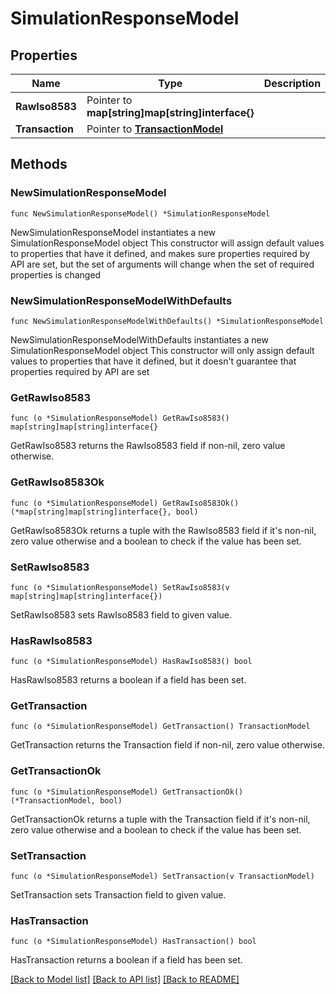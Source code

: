 # SimulationResponseModel

## Properties

Name | Type | Description | Notes
------------ | ------------- | ------------- | -------------
**RawIso8583** | Pointer to **map[string]map[string]interface{}** |  | [optional] [readonly] 
**Transaction** | Pointer to [**TransactionModel**](TransactionModel.md) |  | [optional] 

## Methods

### NewSimulationResponseModel

`func NewSimulationResponseModel() *SimulationResponseModel`

NewSimulationResponseModel instantiates a new SimulationResponseModel object
This constructor will assign default values to properties that have it defined,
and makes sure properties required by API are set, but the set of arguments
will change when the set of required properties is changed

### NewSimulationResponseModelWithDefaults

`func NewSimulationResponseModelWithDefaults() *SimulationResponseModel`

NewSimulationResponseModelWithDefaults instantiates a new SimulationResponseModel object
This constructor will only assign default values to properties that have it defined,
but it doesn't guarantee that properties required by API are set

### GetRawIso8583

`func (o *SimulationResponseModel) GetRawIso8583() map[string]map[string]interface{}`

GetRawIso8583 returns the RawIso8583 field if non-nil, zero value otherwise.

### GetRawIso8583Ok

`func (o *SimulationResponseModel) GetRawIso8583Ok() (*map[string]map[string]interface{}, bool)`

GetRawIso8583Ok returns a tuple with the RawIso8583 field if it's non-nil, zero value otherwise
and a boolean to check if the value has been set.

### SetRawIso8583

`func (o *SimulationResponseModel) SetRawIso8583(v map[string]map[string]interface{})`

SetRawIso8583 sets RawIso8583 field to given value.

### HasRawIso8583

`func (o *SimulationResponseModel) HasRawIso8583() bool`

HasRawIso8583 returns a boolean if a field has been set.

### GetTransaction

`func (o *SimulationResponseModel) GetTransaction() TransactionModel`

GetTransaction returns the Transaction field if non-nil, zero value otherwise.

### GetTransactionOk

`func (o *SimulationResponseModel) GetTransactionOk() (*TransactionModel, bool)`

GetTransactionOk returns a tuple with the Transaction field if it's non-nil, zero value otherwise
and a boolean to check if the value has been set.

### SetTransaction

`func (o *SimulationResponseModel) SetTransaction(v TransactionModel)`

SetTransaction sets Transaction field to given value.

### HasTransaction

`func (o *SimulationResponseModel) HasTransaction() bool`

HasTransaction returns a boolean if a field has been set.


[[Back to Model list]](../README.md#documentation-for-models) [[Back to API list]](../README.md#documentation-for-api-endpoints) [[Back to README]](../README.md)


